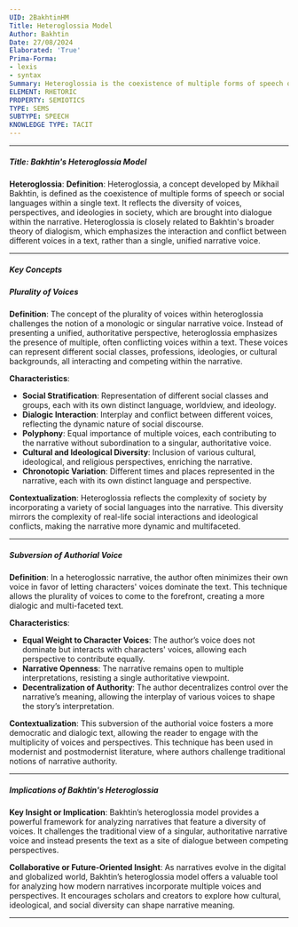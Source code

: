 ```yaml
---
UID: 2BakhtinHM
Title: Heteroglossia Model
Author: Bakhtin
Date: 27/08/2024
Elaborated: 'True'
Prima-Forma:
- lexis
- syntax
Summary: Heteroglossia is the coexistence of multiple forms of speech or social languages within a single text.
ELEMENT: RHETORIC
PROPERTY: SEMIOTICS
TYPE: SEMS
SUBTYPE: SPEECH
KNOWLEDGE TYPE: TACIT
---
```


---

##### Title: **Bakhtin's Heteroglossia Model**

**Heteroglossia**:
   **Definition**: Heteroglossia, a concept developed by Mikhail Bakhtin, is defined as the coexistence of multiple forms of speech or social languages within a single text. It reflects the diversity of voices, perspectives, and ideologies in society, which are brought into dialogue within the narrative. Heteroglossia is closely related to Bakhtin's broader theory of dialogism, which emphasizes the interaction and conflict between different voices in a text, rather than a single, unified narrative voice.

---

##### Key Concepts

##### Plurality of Voices

**Definition**:
   The concept of the plurality of voices within heteroglossia challenges the notion of a monologic or singular narrative voice. Instead of presenting a unified, authoritative perspective, heteroglossia emphasizes the presence of multiple, often conflicting voices within a text. These voices can represent different social classes, professions, ideologies, or cultural backgrounds, all interacting and competing within the narrative.

**Characteristics**:
   - **Social Stratification**: Representation of different social classes and groups, each with its own distinct language, worldview, and ideology.
   - **Dialogic Interaction**: Interplay and conflict between different voices, reflecting the dynamic nature of social discourse.
   - **Polyphony**: Equal importance of multiple voices, each contributing to the narrative without subordination to a singular, authoritative voice.
   - **Cultural and Ideological Diversity**: Inclusion of various cultural, ideological, and religious perspectives, enriching the narrative.
   - **Chronotopic Variation**: Different times and places represented in the narrative, each with its own distinct language and perspective.

**Contextualization**:
   Heteroglossia reflects the complexity of society by incorporating a variety of social languages into the narrative. This diversity mirrors the complexity of real-life social interactions and ideological conflicts, making the narrative more dynamic and multifaceted.

---

##### Subversion of Authorial Voice

**Definition**:
   In a heteroglossic narrative, the author often minimizes their own voice in favor of letting characters' voices dominate the text. This technique allows the plurality of voices to come to the forefront, creating a more dialogic and multi-faceted text.

**Characteristics**:
   - **Equal Weight to Character Voices**: The author’s voice does not dominate but interacts with characters' voices, allowing each perspective to contribute equally.
   - **Narrative Openness**: The narrative remains open to multiple interpretations, resisting a single authoritative viewpoint.
   - **Decentralization of Authority**: The author decentralizes control over the narrative’s meaning, allowing the interplay of various voices to shape the story’s interpretation.

**Contextualization**:
   This subversion of the authorial voice fosters a more democratic and dialogic text, allowing the reader to engage with the multiplicity of voices and perspectives. This technique has been used in modernist and postmodernist literature, where authors challenge traditional notions of narrative authority.

---

##### Implications of Bakhtin's Heteroglossia

**Key Insight or Implication**:
   Bakhtin’s heteroglossia model provides a powerful framework for analyzing narratives that feature a diversity of voices. It challenges the traditional view of a singular, authoritative narrative voice and instead presents the text as a site of dialogue between competing perspectives.

**Collaborative or Future-Oriented Insight**:
   As narratives evolve in the digital and globalized world, Bakhtin’s heteroglossia model offers a valuable tool for analyzing how modern narratives incorporate multiple voices and perspectives. It encourages scholars and creators to explore how cultural, ideological, and social diversity can shape narrative meaning.

---
